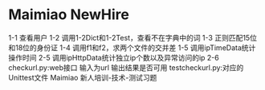 Maimiao NewHire
=======
1-1 查看用户
1-2 调用1-2Dict和1-2Test，查看不在字典中的词
1-3 正则匹配15位和18位的身份证
1-4 调用f1和f2，求两个文件的交并差
1-5 调用ipTimeData统计操作时间
2-5 调用ipHttpData统计独立ip个数以及异常访问的ip
2-6 checkurl.py:web接口 输入为url 输出结果是否可用 testcheckurl.py:对应的Unittest文件
Maimiao 新人培训-技术-测试习题
